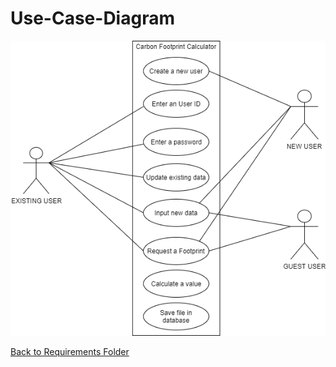 # Use-Case-Diagram


![UML](https://github.com/montiqum/My_Carbon_Footprint_Calculator/blob/main/Requirements/Melanie_Montique_Use_Case_Diagram.png)



[Back to Requirements Folder](https://github.com/montiqum/My_Carbon_Footprint_Calculator/tree/main/Requirements)
